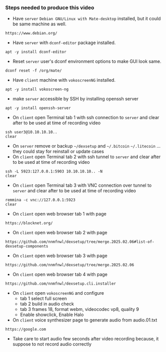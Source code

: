 ### Steps needed to produce this video
  * Have `server` `Debian GNU/Linux with Mate-desktop` installed, but it could be same machine as well.
```
https://www.debian.org/
```
  * Have `server` with `dconf-editor` package installed.
```
apt -y install dconf-editor
```
  * Reset `server` user's dconf environment options to make GUI look same.
```
dconf reset -f /org/mate/
```
  * Have `client` machine with `vokoscreenNG` installed.
```
apt -y install vokoscreen-ng
```
  * make `server` accessible by SSH by installing openssh server
```
apt -y install openssh-server
```
  * On `client` open Terminal tab 1 with ssh connection to `server` and clear after to be used at time of recording video
```
ssh user3@10.10.10.10..
clear
```
  * On `server` remove or backup `~/dexsetup` and `~/.bitcoin` `~/.litecoin` ... they could stay for reinstall or update cases
  * On `client` open Terminal tab 2 with ssh tunnel to `server` and clear after to be used at time of recording video
```
ssh -L 5923:127.0.0.1:5903 10.10.10.10.. -N
clear
```
  * On `client` open Terminal tab 3 with VNC connection over tunnel to `server` and clear after to be used at time of recording video
```  
remmina -c vnc://127.0.0.1:5923
clear
```
  * On `client` open web browser tab 1 with page
```
https://blocknet.org/
```
  * On `client` open web browser tab 2 with page
```
https://github.com/nnmfnwl/dexsetup/tree/merge.2025.02.06#list-of-dexsetup-components
```
  * On `client` open web browser tab 3 with page
```
https://github.com/nnmfnwl/dexsetup/tree/merge.2025.02.06
```
  * On `client` open web browser tab 4 with page
```
https://github.com/nnmfnwl/dexsetup.cli.installer
```
  * On `client` open `vokoscreenNG` and configure
    * tab 1 select full screen
    * tab 2 build in audio check
    * tab 3 frames 18, format webm, videocodec vp8, quality 9
    * Enable showclick, Enable Halo
  * On `client` voice synthesizer page to generate audio from audio.01.txt
```
https://google.com
```
  * Take care to start audio few seconds after video recording because, it suppose to not record audio correctly
  

